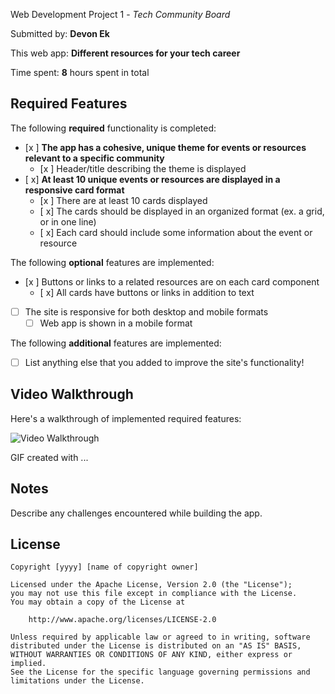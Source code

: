  Web Development Project 1 - *Tech Community Board*

Submitted by: **Devon Ek**

This web app: **Different resources for your tech career**

Time spent: **8** hours spent in total

## Required Features

The following **required** functionality is completed:

- [x ] **The app has a cohesive, unique theme for events or resources relevant to a specific community**
  - [x ] Header/title describing the theme is displayed
- [ x] **At least 10 unique events or resources are displayed in a responsive card format**
  - [x ] There are at least 10 cards displayed
  - [ x] The cards should be displayed in an organized format (ex. a grid, or in one line)
  - [ x] Each card should include some information about the event or resource


The following **optional** features are implemented:

- [x ] Buttons or links to a related resources are on each card component
  - [ x] All cards have buttons or links in addition to text
- [ ] The site is responsive for both desktop and mobile formats
  - [ ] Web app is shown in a mobile format

The following **additional** features are implemented:

* [ ] List anything else that you added to improve the site's functionality!

## Video Walkthrough

Here's a walkthrough of implemented required features:

<img src='http://i.imgur.com/link/to/your/gif/file.gif' title='Video Walkthrough' width='' alt='Video Walkthrough' />

<!-- Replace this with whatever GIF tool you used! -->
GIF created with ...
<!-- Recommended tools:
[Kap](https://getkap.co/) for macOS
[ScreenToGif](https://www.screentogif.com/) for Windows
[peek](https://github.com/phw/peek) for Linux. -->

## Notes

Describe any challenges encountered while building the app.

## License

    Copyright [yyyy] [name of copyright owner]

    Licensed under the Apache License, Version 2.0 (the "License");
    you may not use this file except in compliance with the License.
    You may obtain a copy of the License at

        http://www.apache.org/licenses/LICENSE-2.0

    Unless required by applicable law or agreed to in writing, software
    distributed under the License is distributed on an "AS IS" BASIS,
    WITHOUT WARRANTIES OR CONDITIONS OF ANY KIND, either express or implied.
    See the License for the specific language governing permissions and
    limitations under the License.
